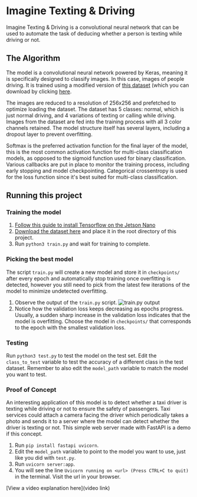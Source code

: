 # Imagine Texting & Driving

Imagine Texting & Driving is a convolutional neural network that can be used to automate the task of deducing whether 
a person is texting while driving or not.

## The Algorithm

The model is a convolutional neural network powered by Keras, meaning it is specifically designed to classify images. In this case, images 
of people driving. It is trained using a modified version of [this dataset](https://www.kaggle.com/datasets/sarahh222/distracteddriversrevampeddataset) 
(which you can download by clicking [here](https://drive.google.com/file/d/1LJQSB9yx0qGXZS0NUrPvpJCI2wh6FPtC/view?usp=sharing).

The images are reduced to a resolution of 256x256 and prefetched to optimize loading the dataset. The dataset has 5
classes: normal, which is just normal driving, and 4 variations of texting or calling while driving. Images from the dataset
are fed into the training process with all 3 color channels retained. The model structure itself has several layers, 
including a dropout layer to prevent overfitting.

Softmax is the preferred activation function for the final layer of the model, this is the most common activation function for 
multi-class classification models, as opposed to the sigmoid function used for binary classification. Various callbacks 
are put in place to monitor the training process, including early stopping and model checkpointing. Categorical 
crossentropy is used for the loss function since it's best suited for multi-class classification.

## Running this project

### Training the model
1. [Follow this guide to install Tensorflow on the Jetson Nano](https://docs.nvidia.com/deeplearning/frameworks/install-tf-jetson-platform/index.html)
2. [Download the dataset here](https://drive.google.com/file/d/1LJQSB9yx0qGXZS0NUrPvpJCI2wh6FPtC/view?usp=sharing) and place it in the root directory of this project.
3. Run `python3 train.py` and wait for training to complete.

### Picking the best model
The script `train.py` will create a new model and store it in `checkpoints/` after every epoch and 
automatically stop training once overfitting is detected, however you still need to
pick from the latest few iterations of the model to minimize undetected overfitting.
1. Observe the output of the `train.py` script.
   ![train.py output](https://i.imgur.com/Eba1cI8.png)
2. Notice how the validation loss keeps decreasing as epochs progress. Usually, a sudden sharp increase in the 
validation loss indicates that the model is overfitting. Choose the model in `checkpoints/` that corresponds to the
epoch with the smallest validation loss.

### Testing
Run `python3 test.py` to test the model on the test set. Edit the `class_to_test` variable to test the accuracy of a 
different class in the test dataset. Remember to also edit the `model_path` variable to match the model you want to test.

### Proof of Concept
An interesting application of this model is to detect whether a taxi driver is texting while driving or not to 
ensure the safety of passengers. Taxi services could attach a camera facing the driver which periodically takes
a photo and sends it to a server where the model can detect whether the driver is texting or not. This simple
web server made with FastAPI is a demo if this concept.
1. Run `pip install fastapi uvicorn`.
2. Edit the `model_path` variable to point to the model you want to use, just like you did with `test.py`.
3. Run `uvicorn server:app`.
4. You will see the line `Uvicorn running on <url> (Press CTRL+C to quit)` in the terminal. Visit the url in your browser.

[View a video explanation here](video link)